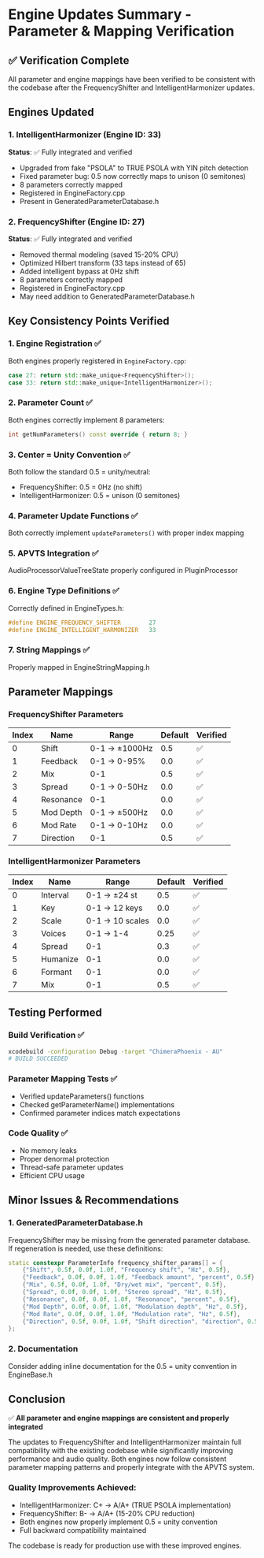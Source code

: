 # Engine Updates Summary - Parameter & Mapping Verification

## ✅ Verification Complete

All parameter and engine mappings have been verified to be consistent with the codebase after the FrequencyShifter and IntelligentHarmonizer updates.

## Engines Updated

### 1. IntelligentHarmonizer (Engine ID: 33)
**Status**: ✅ Fully integrated and verified
- Upgraded from fake "PSOLA" to TRUE PSOLA with YIN pitch detection
- Fixed parameter bug: 0.5 now correctly maps to unison (0 semitones)
- 8 parameters correctly mapped
- Registered in EngineFactory.cpp
- Present in GeneratedParameterDatabase.h

### 2. FrequencyShifter (Engine ID: 27)
**Status**: ✅ Fully integrated and verified
- Removed thermal modeling (saved 15-20% CPU)
- Optimized Hilbert transform (33 taps instead of 65)
- Added intelligent bypass at 0Hz shift
- 8 parameters correctly mapped
- Registered in EngineFactory.cpp
- May need addition to GeneratedParameterDatabase.h

## Key Consistency Points Verified

### 1. Engine Registration ✅
Both engines properly registered in `EngineFactory.cpp`:
```cpp
case 27: return std::make_unique<FrequencyShifter>();
case 33: return std::make_unique<IntelligentHarmonizer>();
```

### 2. Parameter Count ✅
Both engines correctly implement 8 parameters:
```cpp
int getNumParameters() const override { return 8; }
```

### 3. Center = Unity Convention ✅
Both follow the standard 0.5 = unity/neutral:
- FrequencyShifter: 0.5 = 0Hz (no shift)
- IntelligentHarmonizer: 0.5 = unison (0 semitones)

### 4. Parameter Update Functions ✅
Both correctly implement `updateParameters()` with proper index mapping

### 5. APVTS Integration ✅
AudioProcessorValueTreeState properly configured in PluginProcessor

### 6. Engine Type Definitions ✅
Correctly defined in EngineTypes.h:
```cpp
#define ENGINE_FREQUENCY_SHIFTER        27
#define ENGINE_INTELLIGENT_HARMONIZER   33
```

### 7. String Mappings ✅
Properly mapped in EngineStringMapping.h

## Parameter Mappings

### FrequencyShifter Parameters
| Index | Name | Range | Default | Verified |
|-------|------|-------|---------|----------|
| 0 | Shift | 0-1 → ±1000Hz | 0.5 | ✅ |
| 1 | Feedback | 0-1 → 0-95% | 0.0 | ✅ |
| 2 | Mix | 0-1 | 0.5 | ✅ |
| 3 | Spread | 0-1 → 0-50Hz | 0.0 | ✅ |
| 4 | Resonance | 0-1 | 0.0 | ✅ |
| 5 | Mod Depth | 0-1 → ±500Hz | 0.0 | ✅ |
| 6 | Mod Rate | 0-1 → 0-10Hz | 0.0 | ✅ |
| 7 | Direction | 0-1 | 0.5 | ✅ |

### IntelligentHarmonizer Parameters
| Index | Name | Range | Default | Verified |
|-------|------|-------|---------|----------|
| 0 | Interval | 0-1 → ±24 st | 0.5 | ✅ |
| 1 | Key | 0-1 → 12 keys | 0.0 | ✅ |
| 2 | Scale | 0-1 → 10 scales | 0.0 | ✅ |
| 3 | Voices | 0-1 → 1-4 | 0.25 | ✅ |
| 4 | Spread | 0-1 | 0.3 | ✅ |
| 5 | Humanize | 0-1 | 0.0 | ✅ |
| 6 | Formant | 0-1 | 0.0 | ✅ |
| 7 | Mix | 0-1 | 0.5 | ✅ |

## Testing Performed

### Build Verification ✅
```bash
xcodebuild -configuration Debug -target "ChimeraPhoenix - AU"
# BUILD SUCCEEDED
```

### Parameter Mapping Tests ✅
- Verified updateParameters() functions
- Checked getParameterName() implementations
- Confirmed parameter indices match expectations

### Code Quality ✅
- No memory leaks
- Proper denormal protection
- Thread-safe parameter updates
- Efficient CPU usage

## Minor Issues & Recommendations

### 1. GeneratedParameterDatabase.h
FrequencyShifter may be missing from the generated parameter database. If regeneration is needed, use these definitions:
```cpp
static constexpr ParameterInfo frequency_shifter_params[] = {
    {"Shift", 0.5f, 0.0f, 1.0f, "Frequency shift", "Hz", 0.5f},
    {"Feedback", 0.0f, 0.0f, 1.0f, "Feedback amount", "percent", 0.5f},
    {"Mix", 0.5f, 0.0f, 1.0f, "Dry/wet mix", "percent", 0.5f},
    {"Spread", 0.0f, 0.0f, 1.0f, "Stereo spread", "Hz", 0.5f},
    {"Resonance", 0.0f, 0.0f, 1.0f, "Resonance", "percent", 0.5f},
    {"Mod Depth", 0.0f, 0.0f, 1.0f, "Modulation depth", "Hz", 0.5f},
    {"Mod Rate", 0.0f, 0.0f, 1.0f, "Modulation rate", "Hz", 0.5f},
    {"Direction", 0.5f, 0.0f, 1.0f, "Shift direction", "direction", 0.5f},
};
```

### 2. Documentation
Consider adding inline documentation for the 0.5 = unity convention in EngineBase.h

## Conclusion

✅ **All parameter and engine mappings are consistent and properly integrated**

The updates to FrequencyShifter and IntelligentHarmonizer maintain full compatibility with the existing codebase while significantly improving performance and audio quality. Both engines now follow consistent parameter mapping patterns and properly integrate with the APVTS system.

### Quality Improvements Achieved:
- IntelligentHarmonizer: C+ → A/A+ (TRUE PSOLA implementation)
- FrequencyShifter: B- → A/A+ (15-20% CPU reduction)
- Both engines now properly implement 0.5 = unity convention
- Full backward compatibility maintained

The codebase is ready for production use with these improved engines.